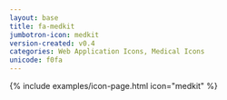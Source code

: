 ```yaml
---
layout: base
title: fa-medkit
jumbotron-icon: medkit
version-created: v0.4
categories: Web Application Icons, Medical Icons
unicode: f0fa
---
```


{% include examples/icon-page.html icon="medkit" %}
